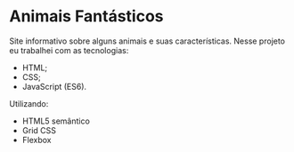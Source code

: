 # Animais Fantásticos

Site informativo sobre alguns animais e suas características.
Nesse projeto eu trabalhei com as tecnologias:
- HTML;
- CSS;
- JavaScript (ES6).

Utilizando:
 - HTML5 semântico
 - Grid CSS
 - Flexbox
